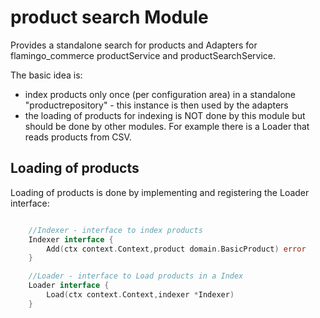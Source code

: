 # product search Module

Provides a standalone search for products and Adapters for flamingo_commerce productService and productSearchService.

The basic idea is:
* index products only once (per configuration area) in a standalone "productrepository" - this instance is then used by the adapters
* the loading of products for indexing is NOT done by this module but should be done by other modules. For example there is a Loader that reads products from CSV.


## Loading of products

Loading of products is done by implementing and registering the Loader interface:
```go

	//Indexer - interface to index products
	Indexer interface {
		Add(ctx context.Context,product domain.BasicProduct) error
	}

	//Loader - interface to Load products in a Index
    Loader interface {
        Load(ctx context.Context,indexer *Indexer)
    }
```

